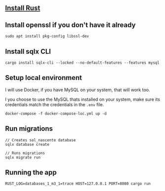 ## [Install Rust](https://www.rust-lang.org/tools/install)

## Install openssl if you don't have it already

```console
sudo apt install pkg-config libssl-dev
```

## Install sqlx CLI

```console
cargo install sqlx-cli --locked --no-default-features --features mysql
```

## Setup local environment

I will use Docker, if you have MySQL on your system, that will work too.

I you choose to use the MySQL thats installed on your system,
make sure its credentials match the credentials in the `.env` file.

```console
docker-compose -f docker-compose-loc.yml up -d
```

## Run migrations

```console
// Creates sol_nascente database
sqlx database create

// Runs migrations
sqlx migrate run
```

## Running the app

```console
RUST_LOG=databases_1_m3_1=trace HOST=127.0.0.1 PORT=8080 cargo run
```
